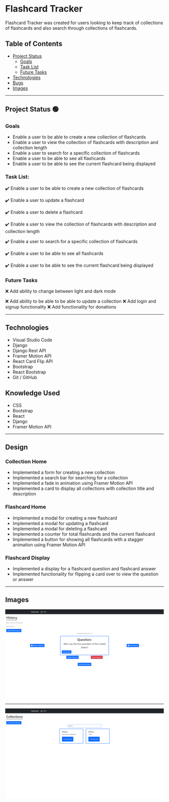 # Flashcard Tracker

Flashcard Tracker was created for users looking to keep track of collections of flashcards and also search through collections of flashcards.

## Table of Contents
- [Project Status](#project-status)
   - [Goals](#goals)
   - [Task List](#task-list)
   - [Future Tasks](#future-tasks)
- [Technologies](#technologies)
- [Bugs](#bugs)
- [Images](#Images)

---
## Project Status :green_circle:
### Goals
- Enable a user to be able to create a new collection of flashcards
- Enable a user to view the collection of flashcards with description and collection length
- Enable a user to search for a specific collection of flashcards
- Enable a user to be able to see all flashcards
- Enable a user to be able to see the current flashcard being displayed

### Task List: 

:heavy_check_mark: Enable a user to be able to create a new collection of flashcards

:heavy_check_mark: Enable a user to update a flashcard

:heavy_check_mark: Enable a user to delete a flashcard

:heavy_check_mark: Enable a user to view the collection of flashcards with description and collection length

:heavy_check_mark: Enable a user to search for a specific collection of flashcards

:heavy_check_mark: Enable a user to be able to see all flashcards

:heavy_check_mark: Enable a user to be able to see the current flashcard being displayed


<!--- 
Emojis for the Task List:
DONE =      :heavy_check_mark:
NOT DONE =  :x:
WIP =       :recycle:
BUGGED =    :warning:
 --->

### Future Tasks  
:x: Add ability to change between light and dark mode 

:x: Add ability to be able to be able to update a collection
:x: Add login and signup functionality 
:x: Add functionality for donations

---
## Technologies
- Visual Studio Code
- Django 
- Django Rest API
- Framer Motion API
- React Card Flip API
- Bootstrap
- React Bootstrap
- Git / GitHub

## Knowledge Used
- CSS
- Bootstrap
- React
- Django
- Framer Motion API

---
## Design
### Collection Home
- Implemented a form for creating a new collection
- Implemented a search bar for searching for a collection
- Implemented a fade in animation using Framer Motion API
- Implemented a card to display all collections with collection title and description
### Flashcard Home
- Implemented a modal for creating a new flashcard
- Implemented a modal for updating a flashcard
- Implemented a modal for deleting a flashcard
- Implemented a counter for total flashcards and the current flashcard
- Implemented a button for showing all flashcards with a stagger animation using Framer Motion API
### Flashcard Display
- Implemented a display for a flashcard question and flashcard answer
- Implemented functionality for flipping a card over to view the question or answer

---
## Images
![](Images/FlashcardDisplay.PNG)

---

![](Images/FlashcardHome.PNG)
